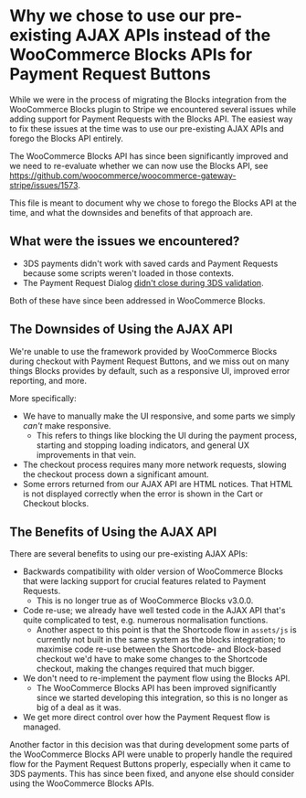# Why we chose to use our pre-existing AJAX APIs instead of the WooCommerce Blocks APIs for Payment Request Buttons

While we were in the process of migrating the Blocks integration from the WooCommerce Blocks plugin to Stripe we encountered several issues while adding support for Payment Requests with the Blocks API. The easiest way to fix these issues at the time was to use our pre-existing AJAX APIs and forego the Blocks API entirely.

The WooCommerce Blocks API has since been significantly improved and we need to re-evaluate whether we can now use the Blocks API, see https://github.com/woocommerce/woocommerce-gateway-stripe/issues/1573.

This file is meant to document why we chose to forego the Blocks API at the time, and what the downsides and benefits of that approach are.

## What were the issues we encountered?

-   3DS payments didn't work with saved cards and Payment Requests because some scripts weren't loaded in those contexts.
-   The Payment Request Dialog [didn't close during 3DS validation](https://github.com/woocommerce/woocommerce-gateway-stripe/pull/1467#discussion_r623877272).

Both of these have since been addressed in WooCommerce Blocks.

## The Downsides of Using the AJAX API

We're unable to use the framework provided by WooCommerce Blocks during checkout with Payment Request Buttons, and we miss out on many things Blocks provides by default, such as a responsive UI, improved error reporting, and more.

More specifically:

-   We have to manually make the UI responsive, and some parts we simply _can't_ make responsive.
    -   This refers to things like blocking the UI during the payment process, starting and stopping loading indicators, and general UX improvements in that vein.
-   The checkout process requires many more network requests, slowing the checkout process down a significant amount.
-   Some errors returned from our AJAX API are HTML notices. That HTML is not displayed correctly when the error is shown in the Cart or Checkout blocks.

## The Benefits of Using the AJAX API

There are several benefits to using our pre-existing AJAX APIs:

-   Backwards compatibility with older version of WooCommerce Blocks that were lacking support for crucial features related to Payment Requests.
    -   This is no longer true as of WooCommerce Blocks v3.0.0.
-   Code re-use; we already have well tested code in the AJAX API that's quite complicated to test, e.g. numerous normalisation functions.
    -   Another aspect to this point is that the Shortcode flow in `assets/js` is currently not built in the same system as the blocks integration; to maximise code re-use between the Shortcode- and Block-based checkout we'd have to make some changes to the Shortcode checkout, making the changes required that much bigger.
-   We don't need to re-implement the payment flow using the Blocks API.
    -   The WooCommerce Blocks API has been improved significantly since we started developing this integration, so this is no longer as big of a deal as it was.
-   We get more direct control over how the Payment Request flow is managed.

Another factor in this decision was that during development some parts of the WooCommerce Blocks API were unable to properly handle the required flow for the Payment Request Buttons properly, especially when it came to 3DS payments. This has since been fixed, and anyone else should consider using the WooCommerce Blocks APIs.
